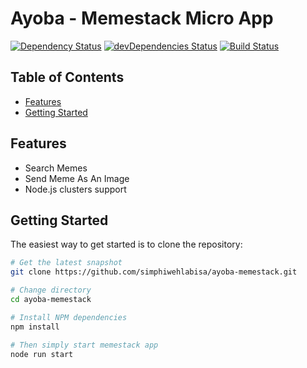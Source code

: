 # Ayoba - Memestack Micro App

[![Dependency Status](https://david-dm.org/simphiwehlabisa/ayoba-memestack/status.svg?style=flat)](https://david-dm.org/simphiwehlabisa/ayoba-memestack) [![devDependencies Status](https://david-dm.org/simphiwehlabisa/ayoba-memestack/dev-status.svg)](https://david-dm.org/simphiwehlabisa/ayoba-memestack?type=dev) [![Build Status](https://travis-ci.org/simphiwehlabisa/ayoba-memestack.svg?branch=master)](https://travis-ci.org/simphiwehlabisa/ayoba-memestack)

## Table of Contents

- [Features](#features)
- [Getting Started](#getting-started)

## Features

- Search Memes
- Send Meme As An Image
- Node.js clusters support

## Getting Started

The easiest way to get started is to clone the repository:

```bash
# Get the latest snapshot
git clone https://github.com/simphiwehlabisa/ayoba-memestack.git

# Change directory
cd ayoba-memestack

# Install NPM dependencies
npm install

# Then simply start memestack app
node run start
```
